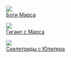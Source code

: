 ![](/books/sf/Эдгар%20Райс%20Берроуз/Боги%20Марса.jpg)  
[Боги Марса](/books/sf/Эдгар%20Райс%20Берроуз/Боги%20Марса)

![](/books/sf/Эдгар%20Райс%20Берроуз/Гигант%20с%20Марса.jpg)  
[Гигант с Марса](/books/sf/Эдгар%20Райс%20Берроуз/Гигант%20с%20Марса)

![](/books/sf/Эдгар%20Райс%20Берроуз/Скелетоиды%20с%20Юпитера.jpg)  
[Скелетоиды с Юпитера](/books/sf/Эдгар%20Райс%20Берроуз/Скелетоиды%20с%20Юпитера)
